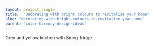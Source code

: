 ```yaml
---
layout: project_single
title:  "Decorating with bright colours to revitalise your home"
slug: "decorating-with-bright-colours-to-revitalise-your-home"
parent: "color-harmony-design-ideas"
---
```

Grey and yellow kitchen with Smeg fridge